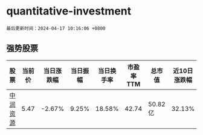 # quantitative-investment

`最后更新时间：2024-04-17 10:16:06 +0800`

## 强势股票

|股票|当前价|当日涨跌幅|当日振幅|当日换手率|市盈率TTM|总市值|近10日涨跌幅|
|----|----|----|----|----|----|----|----|
|[中润资源](https://xueqiu.com/S/SZ000506)|5.47|-2.67%|9.25%|18.58%|42.74|50.82亿|32.13%|
